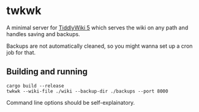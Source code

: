# twkwk

A minimal server for [TiddlyWiki 5](https://tiddlywiki.com/) which serves
the wiki on any path and handles saving and backups.

Backups are not automatically cleaned, so you might wanna set up a cron job
for that.

## Building and running

```
cargo build --release
twkwk --wiki-file ./wiki --backup-dir ./backups --port 8000
```

Command line options should be self-explainatory.
